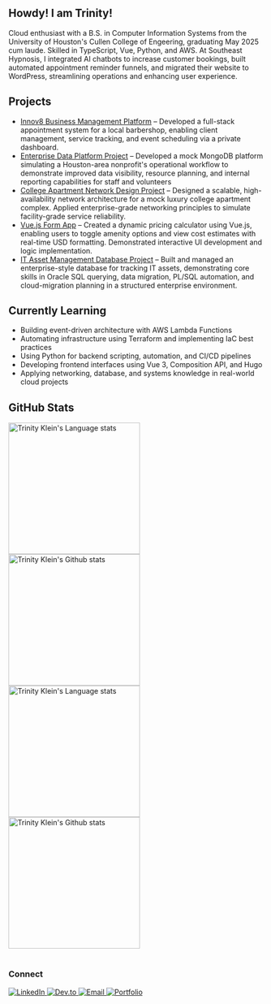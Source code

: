 ## Howdy! I am Trinity!
Cloud enthusiast with a B.S. in Computer Information Systems from the University of Houston's Cullen College of Engeering, graduating May 2025 cum laude. Skilled in TypeScript, Vue, Python, and AWS. At Southeast Hypnosis, I integrated AI chatbots to increase customer bookings, built automated appointment reminder funnels, and migrated their website to WordPress, streamlining operations and enhancing user experience.

## Projects
- [Innov8 Business Management Platform](https://github.com/tlklein/CIS-4375-Team3-CapstoneProject) – Developed a full-stack appointment system for a local barbershop, enabling client management, service tracking, and event scheduling via a private dashboard. 
- [Enterprise Data Platform Project](https://github.com/tlklein/mongodb-data-platform-project) – Developed a mock MongoDB platform simulating a Houston-area nonprofit's operational workflow to demonstrate improved data visibility, resource planning, and internal reporting capabilities for staff and volunteers
- [College Apartment Network Design Project](https://github.com/tlklein/college-apartment-network-design) – Designed a scalable, high-availability network architecture for a mock luxury college apartment complex. Applied enterprise-grade networking principles to simulate facility-grade service reliability. 
- [Vue.js Form App](https://github.com/tlklein/vuejs-form-app) – Created a dynamic pricing calculator using Vue.js, enabling users to toggle amenity options and view cost estimates with real-time USD formatting. Demonstrated interactive UI development and logic implementation.
- [IT Asset Management Database Project](https://github.com/tlklein/oracle-sql-db-project) – Built and managed an enterprise-style database for tracking IT assets, demonstrating core skills in Oracle SQL querying, data migration, PL/SQL automation, and cloud-migration planning in a structured enterprise environment. 

## Currently Learning
- Building event-driven architecture with AWS Lambda Functions
- Automating infrastructure using Terraform and implementing IaC best practices
- Using Python for backend scripting, automation, and CI/CD pipelines
- Developing frontend interfaces using Vue 3, Composition API, and Hugo
- Applying networking, database, and systems knowledge in real-world cloud projects

## GitHub Stats
<!-- Light Mode -->
<div align="left"> 
<a href="https://github.com/tlklein/github-readme-stats#gh-light-mode-only">
<img height=259 src="https://github-readme-stats.vercel.app/api?username=tlklein&show_icons=true&rank_icon=github&layout=compact&langs_count=12&card_width=200&hide_border=true&role=owner,collaborator&theme=default#gh-light-mode-only" alt="Trinity Klein's Language stats" />
</a>
<a href="https://github.com/tlklein/github-readme-stats#gh-light-mode-only">
<img height=259 src="https://github-readme-stats.vercel.app/api/top-langs?username=tlklein&show_icons=true&line_height=288&hide_border=true&card_width=200&rank_icon=percentile&theme=default#gh-light-mode-only" alt="Trinity Klein's Github stats" />
</a>
</div>

<!-- Dark Mode -->
<div align="left"> 
<a href="https://github.com/tlklein/github-readme-stats#gh-dark-mode-only">
<img height=259 src="https://github-readme-stats.vercel.app/api?username=tlklein&show_icons=true&rank_icon=github&layout=compact&langs_count=12&card_width=200&hide_border=true&role=owner,collaborator&theme=default&theme=dark&bg_color=000000#gh-dark-mode-only" alt="Trinity Klein's Language stats" />
</a>
<a href="https://github.com/tlklein/github-readme-stats#gh-dark-mode-only">
<img height=259 src="https://github-readme-stats.vercel.app/api/top-langs?username=tlklein&show_icons=true&line_height=288&hide_border=true&card_width=200&rank_icon=percentile&theme=default&theme=dark&bg_color=000000#gh-dark-mode-only" alt="Trinity Klein's Github stats" />
</a>
</div>
<br/>

### Connect
<div align="left">
    <a href="https://linkedin.com/in/trinity-klein" target="_blank">
        <img src="https://img.shields.io/badge/LinkedIn-Connect-blue?style=for-the-badge&logo=linkedin" alt="LinkedIn">
    </a>
    <a href="https://dev.to/tlklein" target="_blank">
        <img src="https://img.shields.io/badge/Dev-Connect-blue?style=for-the-badge&logo=linkedin" alt="Dev.to">
    </a>
    <a href="mailto:trinitylklein@outlook.com">
        <img src="https://img.shields.io/badge/Email-Contact-red?style=for-the-badge&logo=gmail" alt="Email">
    </a>
    <a href="https://d2d06xlq6t9xmp.cloudfront.net/" target="_blank">
        <img src="https://img.shields.io/badge/Portfolio-Visit-black?style=for-the-badge&logo=github" alt="Portfolio">
    </a>
</div>

<!-- ![Visitor Count](https://visitor-badge.laobi.icu/badge?page_id=tlklein.readme) -->
